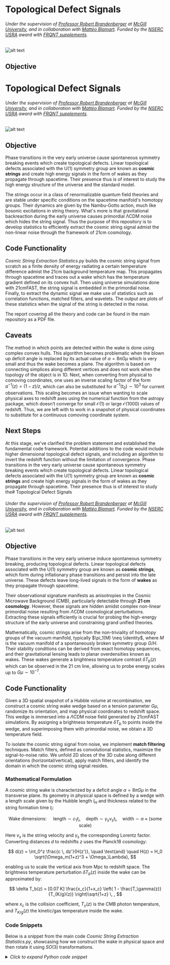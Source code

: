 # Topological Defect Signals
###### Under the supervision of [Professor Robert Brandenberger](https://www.physics.mcgill.ca/~rhb/) at [McGill University](https://www.mcgill.ca/), and in collaboration with [Mattéo Blamart](https://inspirehep.net/authors/2077637). Funded by the [NSERC USRA](https://www.nserc-crsng.gc.ca/students-etudiants/ug-pc/usra-brpc_eng.asp) award with [FRQNT supplements](https://frq.gouv.qc.ca/en/program/supplements-of-the-nserc-undergraduate-student-research-awards-usra-bpca-2023-2024/).

![alt text](https://github.com/IsolatedSingularity/Cosmic-String-Wakes/blob/main/Plots/2DConvolution.png?raw=true)

## Objective
# Topological Defect Signals
###### Under the supervision of [Professor Robert Brandenberger](https://www.physics.mcgill.ca/~rhb/) at [McGill University](https://www.mcgill.ca/), and in collaboration with [Mattéo Blamart](https://inspirehep.net/authors/2077637). Funded by the [NSERC USRA](https://www.nserc-crsng.gc.ca/students-etudiants/ug-pc/usra-brpc_eng.asp) award with [FRQNT supplements](https://frq.gouv.qc.ca/en/program/supplements-of-the-nserc-undergraduate-student-research-awards-usra-bpca-2023-2024/).

![alt text](https://github.com/IsolatedSingularity/Cosmic-String-Wakes/blob/main/Plots/2DConvolution.png?raw=true)

## Objective

Phase transitions in the very early universe cause spontaneous symmetry breaking events which create topological defects. Linear topological defects associated with the U(1) symmetry group are known as **cosmic strings** and create high energy signals in the form of wakes as they propagate through spacetime. Their presence thus is of interest to study the high energy structure of the universe and the standard model.

The strings occur in a class of renormalizable quantum field theories and are stable under specific conditions on the spacetime manifold's homotopy groups. Their dynamics are given by the Nambu-Gotto action, much like bosonic excitations in string theory. What's more is that gravitational backreaction during the early universe causes primordial ΛCDM noise which hides the string signal. Thus the purpose of this repository is to develop statistics to efficiently extract the cosmic string signal admist the non-linear noise through the framework of 21cm cosmology.

## Code Functionality

*Cosmic String Extraction Statistics.py* builds the cosmic string signal from scratch as a finite density of energy radiating a certain temperature difference admist the 21cm background temperature map. This propagates through spacetime and traces out a wake which has the temperature gradient defined on its convex hull. Then using universe simulations done with 21cmFAST, the string signal is embedded in the primordial noise. Finally, to extract the dynamic signal we make use of statistics such as correlation functions, matched filters, and wavelets. The output are plots of these statistics when the signal of the string is detected in the noise.

The report covering all the theory and code can be found in the main repository as a PDF file.

## Caveats

The method in which points are detected within the wake is done using complex convex hulls. This algorithm
becomes problematic when the blown up deficit angle is replaced by its actual value of $\alpha = 8 \pi G \mu$ which
is very small and thus the wake becomes a plane. The algorithm is based on connecting simplices along
different vertices and does not work when the topology of the object is in 1D. Next, when converting from
physical to comoving coordinates, one uses an inverse scaling factor of the form $a^{−1}(z) = (1 − z)/z$, which
can also be substituted for $a^{−1}(t_0) \sim 10^3$ for current observations. This scaling becomes an issue when
wanting to scale physical axes to redshift axes using the numerical function from the astropy package, which
doesn’t converge for small $\mathcal{O}(1)$ or large $\mathcal{O}(1000)$ values of redshift. Thus, we are left with to work in a
snapshot of physical coordinates to substitute for a continuous comoving coordinate system.

## Next Steps

At this stage, we've clarified the problem statement and established the fundamental code framework. Potential additions to the code would include higher dimensional topological defect signals, and including an algorithm to invert the redshift function without the limitation of convergence.
Phase transitions in the very early universe cause spontaneous symmetry breaking events which create topological defects. Linear topological defects associated with the U(1) symmetry group are known as **cosmic strings** and create high energy signals in the form of wakes as they propagate through spacetime. Their presence thus is of interest to study the# Topological Defect Signals
###### Under the supervision of [Professor Robert Brandenberger](https://www.physics.mcgill.ca/~rhb/) at [McGill University](https://www.mcgill.ca/), and in collaboration with [Mattéo Blamart](https://inspirehep.net/authors/2077637). Funded by the [NSERC USRA](https://www.nserc-crsng.gc.ca/students-etudiants/ug-pc/usra-brpc_eng.asp) award with [FRQNT supplements](https://frq.gouv.qc.ca/en/program/supplements-of-the-nserc-undergraduate-student-research-awards-usra-bpca-2023-2024/).

![alt text](https://github.com/IsolatedSingularity/Cosmic-String-Wakes/blob/main/Plots/2DConvolution.png?raw=true)

## Objective

Phase transitions in the very early universe induce spontaneous symmetry breaking, producing topological defects. Linear topological defects associated with the U(1) symmetry group are known as **cosmic strings**, which form during inflationary phase transitions and persist into the late universe. These defects leave long-lived signals in the form of **wakes** as they propagate through spacetime.

Their observational signature manifests as anisotropies in the Cosmic Microwave Background (CMB), particularly detectable through **21 cm cosmology**. However, these signals are hidden amidst complex non-linear primordial noise resulting from $\Lambda$CDM cosmological perturbations. Extracting these signals efficiently is crucial for probing the high-energy structure of the early universe and constraining grand unified theories.

Mathematically, cosmic strings arise from the non-triviality of homotopy groups of the vacuum manifold, typically $\pi_1(M) \neq \identity$, where $M$ is the vacuum manifold of a spontaneously broken symmetry group $G/H$. Their stability conditions can be derived from exact homotopy sequences, and their gravitational lensing leads to planar overdensities known as wakes. These wakes generate a brightness temperature contrast $\delta T_b(z)$ which can be observed in the 21 cm line, allowing us to probe energy scales up to $G \mu \sim 10^{-7}$.

## Code Functionality

Given a 3D spatial snapshot of a Hubble volume at recombination, we construct a cosmic string wake wedge based on a tension parameter $G \mu$, randomize its orientation, and map physical coordinates to redshift space. This wedge is immersed into a $\Lambda$CDM noise field generated by 21cmFAST simulations. By assigning a brightness temperature $\delta T_b$ to points inside the wedge, and superimposing them with primordial noise, we obtain a 3D temperature field.

To isolate the cosmic string signal from noise, we implement **match filtering** techniques. Match filters, defined as convolutional statistics, maximize the signal-to-noise ratio. We unfold 2D slices of the 3D cube along different orientations (horizontal/vertical), apply match filters, and identify the domain in which the cosmic string signal resides.

### Mathematical Formulation

A cosmic string wake is characterized by a deficit angle $\alpha = 8 \pi G \mu$ in the transverse plane. Its geometry in physical space is defined by a wedge with a length scale given by the Hubble length $l_H$ and thickness related to the string formation time $t_i$:

$$
\text{Wake dimensions: } \quad \text{length} \sim c_1 t_i, \quad \text{depth} \sim \gamma_s v_s t_i, \quad \text{width} \sim \alpha \times (\text{some scale})
$$

Here $v_s$ is the string velocity and $\gamma_s$ the corresponding Lorentz factor. Converting distances $d$ to redshifts $z$ uses the Planck18 cosmology:

$$
d(z) = \int_0^z \frac{c \, dz'}{H(z')}, \quad \text{and} \quad H(z) = H_0 \sqrt{\Omega_m(1+z)^3 + \Omega_\Lambda},
$$

enabling us to scale the vertical axis from Mpc to redshift space. The brightness temperature perturbation $\delta T_b(z)$ inside the wake can be approximated by:

$$
\delta T_b(z) = [0.07 K] \frac{x_c}{1+x_c} \left( 1 - \frac{T_\gamma(z)}{T_{K/g}(z)} \right)\sqrt{1+z} \, ,
$$

where $x_c$ is the collision coefficient, $T_\gamma(z)$ is the CMB photon temperature, and $T_{K/g}(z)$ the kinetic/gas temperature inside the wake.

### Code Snippets

Below is a snippet from the main code *Cosmic String Extraction Statistics.py*, showcasing how we construct the wake in physical space and then rotate it using $SO(3)$ transformations.

<details>
  <summary><i>Click to expand Python code snippet</i></summary>

```python
# Defining group representations for SO(3) rotations
xAxisRotation = lambda theta : np.array([
        [1,0,0],
        [0,np.cos(theta),-np.sin(theta)],
        [0,np.sin(theta),np.cos(theta)]
    ])

yAxisRotation = lambda theta : np.array([
        [np.cos(theta),0,np.sin(theta)],
        [0,1,0],
        [-np.sin(theta),0,np.cos(theta)]
    ])

zAxisRotation = lambda theta : np.array([
        [np.cos(theta),-np.sin(theta),0],
        [np.sin(theta),np.cos(theta),-np.sin(theta)],
        [0,0,1]
    ])

# Shifting the wake to the origin, applying random rotations, and shifting it back
shiftedWedge = wakeWedge - wakeMiddlePoint
modifiedWedgeI = np.dot(shiftedWedge, xAxisRotation(np.random.uniform(0,2*np.pi)).T)
modifiedWedgeII = np.dot(modifiedWedgeI, yAxisRotation(np.random.uniform(0,2*np.pi)).T)
modifiedWedgeIII = np.dot(modifiedWedgeII, zAxisRotation(np.random.uniform(0,2*np.pi)).T)
rotatedWedge = modifiedWedgeIII + wakeMiddlePoint

</details>

Following the geometry construction, we apply a convex hull method to determine which points lie inside the wedge and assign each of these points a temperature value from $\delta T_b(z)$.
<details> <summary><i>Click to expand Python code snippet</i></summary>

from scipy.spatial import ConvexHull

# Determining points inside the convex hull
hull = ConvexHull(wakeWedge)
# For a given point set testPoints, we check if they lie inside the hull
def pointChecker(hullPoints, testPoints):
    hull = ConvexHull(hullPoints)
    newPoints = np.vstack((hullPoints, testPoints))
    newHull = ConvexHull(newPoints)
    return list(hull.vertices) == list(newHull.vertices)

# Assigning temperature gradient to points inside the wedge
def gradientManifold(wedge, resolution):
    # Generate mesh grid, check points, assign δT_b if inside wedge
    # Return arrays of wedge points and temperatures
    ...
    return wedgePoints, wedgeTemperatures

</details>
Caveats

    Convex Hull Limitation: For actual cosmic string parameters, $\alpha$ is extremely small, making the wake nearly planar. The convex hull algorithm, based on connecting simplices, struggles when the object’s topology degenerates into lower dimensions.

    Redshift Conversion Issues: When converting physical coordinates to redshift space using astropy’s cosmology functions, convergence issues arise for extremely small $\mathcal{O}(1)$ or large $\mathcal{O}(1000)$ redshifts. We thus work with snapshot approximations rather than continuous mappings.

Next Steps

Implemented basic framework for constructing cosmic string wakes and embedding them in noise.
Developed match filtering techniques for 1D and 2D slices to isolate the string signal.
Extend method to consider more realistic string tensions and integrate machine learning techniques for automated signal detection.
Improve redshift space conversion algorithms for better accuracy at high/low $z$ regimes.

    Consider other topological defects (monopoles, domain walls, textures) by examining $\pi_n(M)$ for $n>1$ and including their corresponding field configurations.

    [!TIP] Refer to the accompanying PDF report for a more in-depth theoretical explanation, including homotopy groups, stability conditions, and the topological quantum field theory framework behind topological defects.

    [!NOTE] Once algorithms are validated, they can be optimized for parallel computing architectures and possibly integrated into large-scale cosmological simulations, improving the search for cosmic strings in future 21 cm surveys.

 high energy structure of the universe and the standard model.

The strings occur in a class of renormalizable quantum field theories and are stable under specific conditions on the spacetime manifold's homotopy groups. Their dynamics are given by the Nambu-Gotto action, much like bosonic excitations in string theory. What's more is that gravitational backreaction during the early universe causes primordial ΛCDM noise which hides the string signal. Thus the purpose of this repository is to develop statistics to efficiently extract the cosmic string signal admist the non-linear noise through the framework of 21cm cosmology.

## Code Functionality

*Cosmic String Extraction Statistics.py* builds the cosmic string signal from scratch as a finite density of energy radiating a certain temperature difference admist the 21cm background temperature map. This propagates through spacetime and traces out a wake which has the temperature gradient defined on its convex hull. Then using universe simulations done with 21cmFAST, the string signal is embedded in the primordial noise. Finally, to extract the dynamic signal we make use of statistics such as correlation functions, matched filters, and wavelets. The output are plots of these statistics when the signal of the string is detected in the noise.

The report covering all the theory and code can be found in the main repository as a PDF file.

## Caveats

The method in which points are detected within the wake is done using complex convex hulls. This algorithm
becomes problematic when the blown up deficit angle is replaced by its actual value of $\alpha = 8 \pi G \mu$ which
is very small and thus the wake becomes a plane. The algorithm is based on connecting simplices along
different vertices and does not work when the topology of the object is in 1D. Next, when converting from
physical to comoving coordinates, one uses an inverse scaling factor of the form $a^{−1}(z) = (1 − z)/z$, which
can also be substituted for $a^{−1}(t_0) \sim 10^3$ for current observations. This scaling becomes an issue when
wanting to scale physical axes to redshift axes using the numerical function from the astropy package, which
doesn’t converge for small $\mathcal{O}(1)$ or large $\mathcal{O}(1000)$ values of redshift. Thus, we are left with to work in a
snapshot of physical coordinates to substitute for a continuous comoving coordinate system.

## Next Steps

At this stage, we've clarified the problem statement and established the fundamental code framework. Potential additions to the code would include higher dimensional topological defect signals, and including an algorithm to invert the redshift function without the limitation of convergence.

